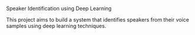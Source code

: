 ﻿Speaker Identification using Deep Learning

This project aims to build a system that identifies speakers from their voice samples using deep learning techniques.

 
